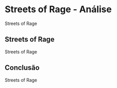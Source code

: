 ---
---

# Streets of Rage - Análise

Streets of Rage

## Streets of Rage

Streets of Rage

## Conclusão

Streets of Rage
